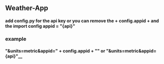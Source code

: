 ## Weather-App

#### add config.py for the api key or you can remove the + config.appid + and the import config appid = "{api}"

### example

#### "&units=metric&appid=" + config.appid + "" or "&units=metric&appid={api}"__